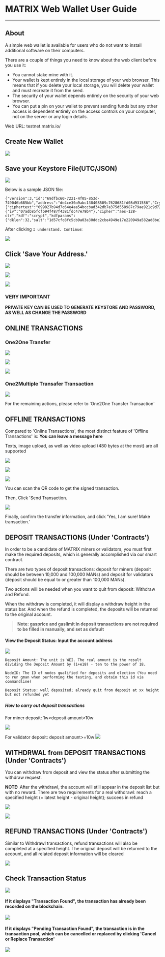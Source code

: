 # MATRIX Web Wallet User Guide
---

## About
A simple web wallet is available for users who do not want to install additional software on their computers.

There are a couple of things you need to know about the web client before you use it:

- You cannot stake mine with it.
- Your wallet is kept entirely in the local storage of your web browser. This means that if you delete your local storage, you will delete your wallet and must recreate it from the seed.
- The security of your wallet depends entirely on the security of your web browser.
- You can put a pin on your wallet to prevent sending funds but any other access is dependent entirely on the access controls on your computer, not on the server or any login details. 

Web URL: testnet.matrix.io/


## Create New Wallet

![](https://i.imgur.com/DiZEJoM.png)


## Save your Keystore File(UTC/JSON)

![](https://i.imgur.com/yOyrJkS.png)

Below is a sample JSON file:

    {"version":3,"id":"69dfbc60-7221-4f05-853d-749046b685bb","address":"de4ce30a9abc138408509c7628681fd08d931586","Crypto":{"ciphertext":"099827b94d7c64e4aa54bccbad342db7a375d558987c79ae921c9d7223b44bdc","cipherparams":{"iv":"07adb85fcfb94f487f4381fdc47e79b4"},"cipher":"aes-128-ctr","kdf":"scrypt","kdfparams":{"dklen":32,"salt":"1d57cfc8fc5cb9a03a30ddc2cbe4949e17e220949a582ad8be10b41c02be9021","n":8192,"r":8,"p":1},"mac":"c85427a2d62b10d24647e06d2cda99c5576828d655a3d4382c49fa478fafebbb"}}

After clicking `I understand. Continue`:

![](https://i.imgur.com/5KpxHyD.png)


## Click 'Save Your Address.'

![](https://i.imgur.com/oGJ4L3s.png)

![](https://i.imgur.com/qrl2qHk.png)

![](https://i.imgur.com/q4Tf1d1.png)

### VERY IMPORTANT

**PRIVATE KEY CAN BE USED TO GENERATE KEYSTORE AND PASSWORD, AS WELL AS CHANGE THE PASSWORD**


## ONLINE TRANSACTIONS

### One2One Transfer


![](https://i.imgur.com/HAaIrP3.png)


![](https://i.imgur.com/OVM5XKr.png)


![](https://i.imgur.com/yjv8gcS.png)


### One2Multiple Transafer Transaction

![](https://i.imgur.com/jSVHBPn.png)

For the remaining actions, please refer to 'One2One Transfer Transaction'




## OFFLINE TRANSACTIONS


Compared to 'Online Transactions', the most distinct feature of 'Offline Transactions' is: **You can leave a message here**


Texts, image upload, as well as video upload (480 bytes at the most) are all supported


![](https://i.imgur.com/MJwquJp.png)


![](https://i.imgur.com/QBaBaad.png)



![](https://i.imgur.com/jHOzIK2.png)



You can scan the QR code to get the signed transaction.

Then, Click 'Send Transaction.

![](https://i.imgur.com/Met02ru.png)


Finally, confirm the transfer information, and click 'Yes, I am sure! Make transaction.'


## DEPOSIT TRANSACTIONS (Under 'Contracts')


In order to be a candidate of MATRIX miners or validators, you must first make the required deposits, which is generally accomplished via our smart contract.


There are two types of deposit transactions: deposit for miners (deposit should be between 10,000 and 100,000 MANs) and deposit for validators (deposit should be equal to or greater than 100,000 MANs).


Two actions will be needed when you want to quit from deposit: Withdraw and Refund.

When the withdraw is completed, it will display a withdraw height in the status bar. And when the refund is completed, the deposits will be returned to the original account.

> **Note: gasprice and gaslimit in deposit transactions are not required to be filled in manually, and set as default**

#### View the Deposit Status: Input the account address

![](https://i.imgur.com/rbeoetH.png)

 	Deposit Amount: The unit is WEI. The real amount is the result dividing the Deposit Amount by (1+e18) - ten to the power of 18.

 	NodeID: The ID of nodes qualified for deposits and election (You need to run gman when performing the testing, and obtain this id via commandline)

 	Deposit Status: well deposited; already quit from deposit at xx height but not refunded yet


##### How to carry out deposit transactions

For miner deposit: 1w<deposit amount<10w

![](https://i.imgur.com/PKdwssH.png)

For validator deposit: deposit amount>=10w
![](https://i.imgur.com/IX3MGt3.png)

## WITHDRWAL from DEPOSIT TRANSACTIONS  (Under 'Contracts')

You can withdraw from deposit and view the status after submitting the withdraw request.

**NOTE:** After the withdrawl, the account will still appear in the deposit list but with no reward. There are two requirements for a real withdrawl: reach a specified height (= latest height - original height); succees in refund


![](https://i.imgur.com/AIFWzWM.png)

![](https://i.imgur.com/PomNx9P.png)

## REFUND TRANSACTIONS (Under 'Contracts')

Similar to Withdrawl transactions, refund transactions will also be completed at a specified height. The original deposit will be returned to the account, and all related deposit information will be cleared

![](https://i.imgur.com/8Pts1Xj.png)




## Check Transaction Status


![](https://i.imgur.com/ifyaebv.png)

#### If it displays "Transaction Found", the transaction has already been recorded on the blockchain.

![](https://i.imgur.com/rGzXRSX.png)

#### If it displays "Pending Transaction Found", the transaction is in the transaction pool, which can be cancelled or replaced by clicking 'Cancel or Replace Transaction'


![](https://i.imgur.com/DgnfqMh.png)

